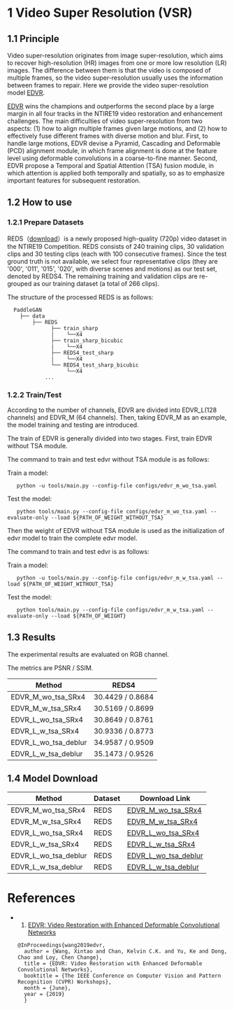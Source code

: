 
# 1 Video Super Resolution (VSR)

## 1.1 Principle

  Video super-resolution originates from image super-resolution, which aims to recover high-resolution (HR) images from one or more low resolution (LR) images. The difference between them is that the video is composed of multiple frames, so the video super-resolution usually uses the information between frames to repair. Here we provide the video super-resolution model [EDVR](https://arxiv.org/pdf/1905.02716.pdf).

  [EDVR](https://arxiv.org/pdf/1905.02716.pdf) wins the champions and outperforms the second place by a large margin in all four tracks in the NTIRE19 video restoration and enhancement challenges. The main difficulties of video super-resolution from two aspects: (1) how to align multiple frames given large motions, and (2) how to effectively fuse different frames with diverse motion and blur. First, to handle large motions, EDVR devise a Pyramid, Cascading and Deformable (PCD) alignment module, in which frame alignment is done at the feature level using deformable convolutions in a coarse-to-fine manner. Second, EDVR propose a Temporal and Spatial Attention (TSA) fusion module, in which attention is applied both temporally and spatially, so as to emphasize important features for subsequent restoration.



## 1.2 How to use  

### 1.2.1 Prepare Datasets

  REDS（[download](https://seungjunnah.github.io/Datasets/reds.html)）is a newly proposed high-quality (720p) video dataset in the NTIRE19 Competition. REDS consists of 240 training clips, 30 validation clips and 30 testing clips (each with 100 consecutive frames). Since the test ground truth is not available, we select four representative clips (they are '000', '011', '015', '020', with diverse scenes and motions) as our test set, denoted by REDS4. The remaining training and validation clips are re-grouped as our training dataset (a total of 266 clips).

  The structure of the processed REDS is as follows:
  ```
    PaddleGAN
      ├── data
          ├── REDS
                ├── train_sharp
                |    └──X4
                ├── train_sharp_bicubic
                |    └──X4
                ├── REDS4_test_sharp
                |    └──X4
                └── REDS4_test_sharp_bicubic
                     └──X4
              ...
  ```

### 1.2.2 Train/Test

  According to the number of channels, EDVR are divided into EDVR_L(128 channels) and EDVR_M (64 channels). Then, taking EDVR_M as an example, the model training and testing are introduced.

  The train of EDVR is generally divided into two stages. First, train EDVR without TSA module.

  The command to train and test edvr without TSA module is as follows:

  Train a model:
  ```
     python -u tools/main.py --config-file configs/edvr_m_wo_tsa.yaml
  ```

  Test the model:
  ```
     python tools/main.py --config-file configs/edvr_m_wo_tsa.yaml --evaluate-only --load ${PATH_OF_WEIGHT_WITHOUT_TSA}
  ```

  Then the weight of EDVR without TSA module is used as the initialization of edvr model to train the complete edvr model.

  The command to train and test edvr is as follows:

  Train a model:
  ```
     python -u tools/main.py --config-file configs/edvr_m_w_tsa.yaml --load ${PATH_OF_WEIGHT_WITHOUT_TSA}
  ```

  Test the model:
  ```
     python tools/main.py --config-file configs/edvr_m_w_tsa.yaml --evaluate-only --load ${PATH_OF_WEIGHT}
  ```


## 1.3 Results
The experimental results are evaluated on RGB channel.

The metrics are PSNR / SSIM.

| Method | REDS4 |
|---|---|
| EDVR_M_wo_tsa_SRx4  | 30.4429 / 0.8684 |
| EDVR_M_w_tsa_SRx4  | 30.5169 / 0.8699 |
| EDVR_L_wo_tsa_SRx4  | 30.8649 / 0.8761 |
| EDVR_L_w_tsa_SRx4  | 30.9336 / 0.8773 |
| EDVR_L_wo_tsa_deblur  | 34.9587 / 0.9509 |
| EDVR_L_w_tsa_deblur  | 35.1473 / 0.9526 |


## 1.4 Model Download
| Method | Dataset | Download Link |
|---|---|---|
| EDVR_M_wo_tsa_SRx4  | REDS | [EDVR_M_wo_tsa_SRx4](https://paddlegan.bj.bcebos.com/models/EDVR_M_wo_tsa_SRx4.pdparams)
| EDVR_M_w_tsa_SRx4  | REDS | [EDVR_M_w_tsa_SRx4](https://paddlegan.bj.bcebos.com/models/EDVR_M_w_tsa_SRx4.pdparams)
| EDVR_L_wo_tsa_SRx4  | REDS | [EDVR_L_wo_tsa_SRx4](https://paddlegan.bj.bcebos.com/models/EDVR_L_wo_tsa_SRx4.pdparams)
| EDVR_L_w_tsa_SRx4  | REDS | [EDVR_L_w_tsa_SRx4](https://paddlegan.bj.bcebos.com/models/EDVR_L_w_tsa_SRx4.pdparams)
| EDVR_L_wo_tsa_deblur  | REDS | [EDVR_L_wo_tsa_deblur](https://paddlegan.bj.bcebos.com/models/EDVR_L_wo_tsa_deblur.pdparams)
| EDVR_L_w_tsa_deblur  | REDS | [EDVR_L_w_tsa_deblur](https://paddlegan.bj.bcebos.com/models/EDVR_L_w_tsa_deblur.pdparams)





# References

- 1. [EDVR: Video Restoration with Enhanced Deformable Convolutional Networks](https://arxiv.org/pdf/1905.02716.pdf)

  ```
  @InProceedings{wang2019edvr,
    author = {Wang, Xintao and Chan, Kelvin C.K. and Yu, Ke and Dong, Chao and Loy, Chen Change},
    title = {EDVR: Video Restoration with Enhanced Deformable Convolutional Networks},
    booktitle = {The IEEE Conference on Computer Vision and Pattern Recognition (CVPR) Workshops},
    month = {June},
    year = {2019}
    }
  ```
